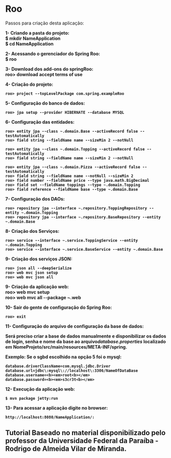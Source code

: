 Roo
===

Passos para criação desta aplicação:

<b>1- Criando a pasta do projeto:<b><br />
	$ mkdir NameApplication <br />
	$ cd NameApplication <br />
	
<b>2- Acessando o gerenciador do Spring Roo:<b><br />
	$ roo

<b>3- Download dos add-ons do springRoo:<b><br />
	roo> download accept terms of use

<b>4- Criação do projeto:<b>

	roo> project --topLevelPackage com.spring.exampleRoo

<b>5- Configuração do banco de dados:<b>

	roo> jpa setup --provider HIBERNATE --database MYSQL

<b>6- Configuração das entidades:<b>

	roo> entity jpa --class ~.domain.Base --activeRecord false --testAutomatically 
	roo> field string --fieldName name --sizeMin 2 --notNull 

	roo> entity jpa --class ~.domain.Topping --activeRecord false --testAutomatically 
	roo> field string --fieldName name --sizeMin 2 --notNull 

	roo> entity jpa --class ~.domain.Pizza --activeRecord false --testAutomatically 
	roo> field string --fieldName name --notNull --sizeMin 2
	roo> field number --fieldName price --type java.math.BigDecimal
	roo> field set --fieldName toppings --type ~.domain.Topping
	roo> field reference --fieldName base --type ~.domain.Base

<b>7- Configuração dos DAOs:<b>

	roo> repository jpa --interface ~.repository.ToppingRepository --entity ~.domain.Topping
	roo> repository jpa --interface ~.repository.BaseRepository --entity ~.domain.Base

<b>8- Criação dos Serviços:<b>

	roo> service --interface ~.service.ToppingService --entity ~.domain.Topping
	roo> service --interface ~.service.BaseService --entity ~.domain.Base

<b>9- Criação dos serviços JSON:<b>

	roo> json all --deepSerialize 
	roo> web mvc json setup
	roo> web mvc json all

<b>9- Criação da aplicação web:<b><br />
	roo> web mvc setup<br />
	roo> web mvc all --package ~.web<br />
	
<b>10- Sair do gente de configuração do Spring Roo:<b><br />

	roo> exit

<b>11- Configuração do arquivo de configuração da base de dados:<b>

Será preciso criar a base de dados manualmente e disponibilizar os dados <b>de login, senha e nome da base ao arquivo<b><em>database.properties</em> localizado em NomeProjeto/src/main/resources/META-INF/spring.

Exemplo: Se o sgbd escolhido na opção 5 foi o mysql:

	database.driverClassName=com.mysql.jdbc.Driver
	database.url=jdbc\:mysql\://localhost\:3306/NameOfDataBase
	database.username=<b><em>root<b></em>
	database.password=<b><em>s3cr3t<b></em>

<b>12- Execução da aplicação web:<b>

	$ mvn package jetty:run

<b>13- Para acessar a aplicação digite no browser:<br />
	
	http://localhost:8080/NameApplication/:



<h2>Tutorial Baseado no material disponibilizado pelo professor da Universidade Federal da Paraíba - <b>Rodrigo de Almeida Vilar de Miranda</b>.</h2>















